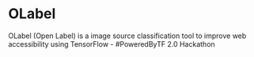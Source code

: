# OLabel
OLabel (Open Label) is a image source classification tool to improve web accessibility using TensorFlow - #PoweredByTF 2.0 Hackathon
